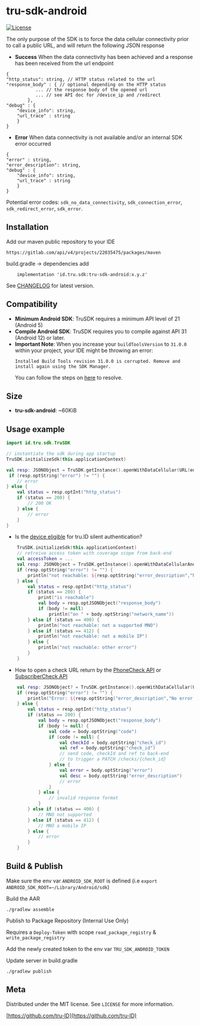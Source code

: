 
# tru-sdk-android
[![License][license-image]][license-url]

The only purpose of the SDK is to force the data cellular connectivity prior to call a public URL, and will return the following JSON response

* **Success**
When the data connectivity has been achieved and a response has been received from the url endpoint
```
{
"http_status": string, // HTTP status related to the url
"response_body" : { // optional depending on the HTTP status
           ... // the response body of the opened url 
           ... // see API doc for /device_ip and /redirect
        },
"debug" : {
    "device_info": string, 
    "url_trace" : string
    }
}
```

* **Error** 
When data connectivity is not available and/or an internal SDK error occurred

```
{
"error" : string,
"error_description": string,
"debug" : {
    "device_info": string, 
    "url_trace" : string
    }
}
```
Potential error codes: `sdk_no_data_connectivity`, `sdk_connection_error`, `sdk_redirect_error`, `sdk_error`.


## Installation

Add our maven public repository to your IDE

```
https://gitlab.com/api/v4/projects/22035475/packages/maven 
```

build.gradle -> dependencies add 

```
    implementation 'id.tru.sdk:tru-sdk-android:x.y.z'
```
See [CHANGELOG](./CHANGELOG.md) for latest version.

## Compatibility

 * **Minimum Android SDK**: TruSDK requires a minimum API level of 21 (Android 5)
 * **Compile Android SDK**: TruSDK requires you to compile against API 31  (Android 12) or later.
 * **Important Note**: When you increase your `buildToolsVersion` to `31.0.0` within your project, your IDE might be throwing an error:
    ```
    Installed Build Tools revision 31.0.0 is corrupted. Remove and install again using the SDK Manager.
    ```
   You can follow the steps on [here](https://ourcodeworld.com/articles/read/1591/how-to-solve-android-studio-error-installed-build-tools-revision-3100-is-corrupted-remove-and-install-again-using-the-sdk-manager) to resolve.

 ## Size

 * **tru-sdk-android**: ~60KiB

## Usage example


```kotlin
import id.tru.sdk.TruSDK

// instantiate the sdk during app startup
TruSDK.initializeSdk(this.applicationContext)

val resp: JSONObject = TruSDK.getInstance().openWithDataCellular(URL(endpoint), false)
 if (resp.optString("error") != "") {
    // error
} else {
    val status = resp.optInt("http_status")
    if (status == 200) {
        // 200 OK
    } else {
        // error
    }
}
```

* Is the [device eligible](https://developer.tru.id/docs/reference/utils#tag/coverage/operation/get-coverage-by-device-ip) for tru.ID silent authentication?
```kotlin
    TruSDK.initializeSdk(this.applicationContext)
    // retreive access token with coverage scope from back-end
    val accessToken = ...
    val resp: JSONObject = TruSDK.getInstance().openWithDataCellularAndAccessToken(URL("https://{data_residency}.api.tru.id/coverage/v0.1/device_ip"), accessToken, false)
    if (resp.optString("error") != "") {
        println("not reachable: ${resp.optString("error_description","No error description found")}")
    } else {
        val status = resp.optInt("http_status")
        if (status == 200) {
            print("is reachable")
            val body = resp.optJSONObject("response_body")
            if (body != null)
                println("on " + body.optString("network_name"))
        } else if (status == 400) {
            println("not reachable: not a supported MNO")
        } else if (status == 412) {
            println("not reachable: not a mobile IP")
        } else {
            println("not reachable: other error")   
        }            
    }
```

* How to open a check URL return by the [PhoneCheck API](https://developer.tru.id/docs/phone-check) or [SubscriberCheck API](https://developer.tru.id/docs/subscriber-check)
```kotlin
    val resp: JSONObject? = TruSDK.getInstance().openWithDataCellular(URL(checkUrl), false)
    if (resp.optString("error") != "") {
        println("Error: ${resp.optString("error_description","No error description found")}")
    } else {
        val status = resp.optInt("http_status")
        if (status == 200) {
            val body = resp.optJSONObject("response_body")
            if (body != null) {
                val code = body.optString("code")
                if (code != null) {
                    val checkId = body.optString("check_id")
                    val ref = body.optString("check_id")
                    // send code, checkId and ref to back-end 
                    // to trigger a PATCH /checks/{check_id}
                } else {
                    val error = body.optString("error")
                    val desc = body.optString("error_description")
                    // error
                }
            } else {
                // invalid response format
            }
        } else if (status == 400) {
            // MNO not supported
        } else if (status == 412) {
            // MNO a mobile IP
        } else {
            // error
        }
    }

```

## Build & Publish

Make sure the env var `ANDROID_SDK_ROOT` is defined (i.e `export ANDROID_SDK_ROOT=~/Library/Android/sdk`)

Build the AAR
```
./gradlew assemble
```

Publish to Package Repository (Internal Use Only)

Requires a `Deploy-Token` with scope `read_package_registry` & `write_package_registry`

Add the newly created token to the env var `TRU_SDK_ANDROID_TOKEN`

Update server in build.gradle

```
./gradlew publish
```

## Meta

Distributed under the MIT license. See ``LICENSE`` for more information.

[https://github.com/tru-ID](https://github.com/tru-ID)

[license-image]: https://img.shields.io/badge/License-MIT-blue.svg
[license-url]: LICENSE

